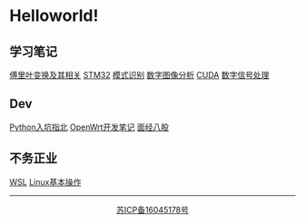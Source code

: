 # Helloworld!
## 学习笔记
[傅里叶变换及其相关](markdown/Fourier.html)
[STM32](markdown/stm32_learning_notes.html)
[模式识别](markdown/pattern_recognition.html)
[数字图像分析](markdown/digital_image_analysis.html)
[CUDA](markdown/cuda.html)
[数字信号处理](markdown/digital_signal_processing.html)

## Dev
[Python入坑指北](markdown/brief_introduction_to_the_way_of_python.html)
[OpenWrt开发笔记](markdown/openwrt.html)
[面经八股](markdown/eight_part_essays.html)

## 不务正业
[WSL](markdown/WSL.html)
[Linux基本操作](markdown/Linux.html)

---

<center>
<a href="http://beian.miit.gov.cn/" target="_blank">苏ICP备16045178号</a>
</center>